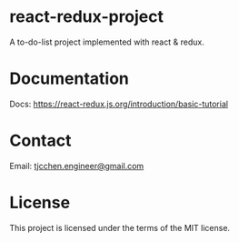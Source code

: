 # react-redux-project
A to-do-list project implemented with react &amp; redux.

# Documentation
Docs: https://react-redux.js.org/introduction/basic-tutorial

# Contact
Email: tjcchen.engineer@gmail.com

# License
This project is licensed under the terms of the MIT license.

